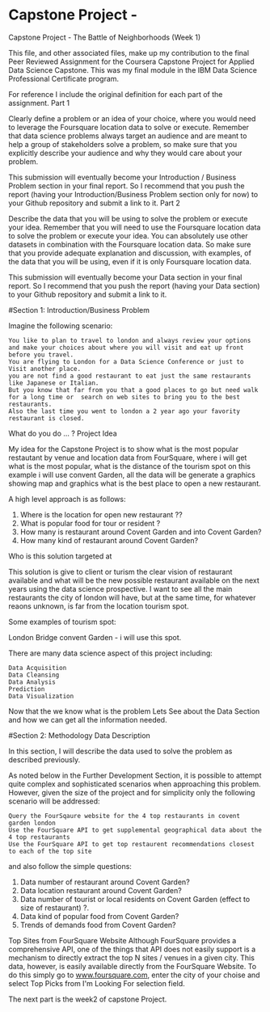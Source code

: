# Capstone Project - 

Capstone Project - The Battle of Neighborhoods (Week 1)

This file, and other associated files, make up my contribution to the final Peer Reviewed Assignment for the Coursera Capstone Project for Applied Data Science Capstone. This was my final module in the IBM Data Science Professional Certificate program.

For reference I include the original definition for each part of the assignment.
Part 1

Clearly define a problem or an idea of your choice, where you would need to leverage the Foursquare location data to solve or execute. Remember that data science problems always target an audience and are meant to help a group of stakeholders solve a problem, so make sure that you explicitly describe your audience and why they would care about your problem.

This submission will eventually become your Introduction / Business Problem section in your final report. So I recommend that you push the report (having your Introduction/Business Problem section only for now) to your Github repository and submit a link to it.
Part 2

Describe the data that you will be using to solve the problem or execute your idea. Remember that you will need to use the Foursquare location data to solve the problem or execute your idea. You can absolutely use other datasets in combination with the Foursquare location data. So make sure that you provide adequate explanation and discussion, with examples, of the data that you will be using, even if it is only Foursquare location data.

This submission will eventually become your Data section in your final report. So I recommend that you push the report (having your Data section) to your Github repository and submit a link to it.

#Section 1: Introduction/Business Problem


Imagine the following scenario:

    You like to plan to travel to london and always review your options and make your choices about where you will visit and eat up front before you travel.
    You are flying to London for a Data Science Conference or just to Visit another place.
    you are not find a good restaurant to eat just the same restaurants like Japanese or Italian.
    But you know that far from you that a good places to go but need walk for a long time or  search on web sites to bring you to the best restaurants.
    Also the last time you went to london a 2 year ago your favority restaurant is closed.
    
What do you do ... ?
Project Idea

My idea for the Capstone Project is to show what is the most popular restautant by venue and location data from FourSquare,  where i will get what is the most popular, what is the distance of the tourism spot on this example i will use convent Garden, all the data will be generate a graphics showing map and graphics what is the best place to open a new restaurant.

A high level approach is as follows:

1. Where is the location for open new restaurant ?? 
2. What is popular food for tour or resident ?
3. How many is restaurant around Covent Garden and into Covent Garden?
4. How many kind of restaurant around Covent Garden?


Who is this solution targeted at

This solution is give to client or turism the clear vision of restaurant available and what will be the new possible restaurant available on the next years using the data science prospective. I want to see all the main restaurants the city of london will have, but at the same time, for whatever reaons unknown, is far from the location tourism spot.

Some examples of tourism spot:

   London Bridge
   convent Garden - i will use this spot.

There are many data science aspect of this project including:

    Data Acquisition
    Data Cleansing
    Data Analysis
    Prediction
    Data Visualization

Now that the we know what is the problem Lets See about the Data Section and how we can get all the information needed.

#Section 2: Methodology
Data Description

In this section, I will describe the data used to solve the problem as described previously.

As noted below in the Further Development Section, it is possible to attempt quite complex and sophisticated scenarios when approaching this problem. However, given the size of the project and for simplicity only the following scenario will be addressed:

    Query the FourSqaure website for the 4 top restaurants in covent garden london
    Use the FourSquare API to get supplemental geographical data about the 4 top restaurants
    Use the FourSquare API to get top restaurent recommendations closest to each of the top site
    
and also follow the simple questions:
1. Data number of restaurant around Covent Garden?
2. Data location restaurant around Covent Garden?
3. Data number of tourist or local residents on Covent Garden (effect to size of restaurant) ?. 
4. Data kind of popular food from Covent Garden?
5. Trends of demands food from Covent Garden? 

Top Sites from FourSquare Website
Although FourSquare provides a comprehensive API, one of the things that API does not easily support is a mechanism to directly extract the top N sites / venues in a given city. This data, however, is easily available directly from the FourSquare Website. To do this simply go to www.foursquare.com, enter the city of your choise and select Top Picks from I'm Looking For selection field.

The next part is the week2 of capstone Project.
